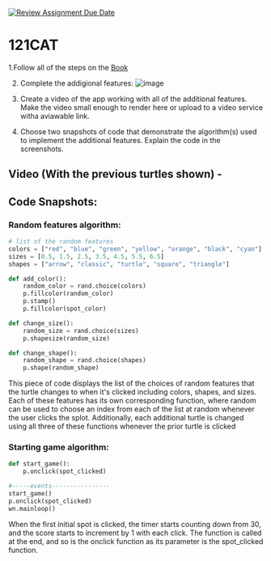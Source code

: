 [![Review Assignment Due Date](https://classroom.github.com/assets/deadline-readme-button-22041afd0340ce965d47ae6ef1cefeee28c7c493a6346c4f15d667ab976d596c.svg)](https://classroom.github.com/a/QKp42A0s)
# 121CAT

1.Follow all of the steps on the [Book](https://pltw.read.inkling.com/a/b/5310c007377c46e28d745961310f0c2e/p/93f2c351e3c34598b8b71bf2ebc40abe)

2. Complete the addigional features:
   ![image](https://github.com/user-attachments/assets/f99d7777-6fea-47e5-bf9a-fc452f835952)

3. Create a video of the app working with all of the additional features. Make the video small enough to render here or upload to a video service witha aviawable link.

4. Choose two snapshots of code that demonstrate the algorithm(s) used to implement the additional features. Explain the code in the screenshots.

## Video (With the previous turtles shown) - 


## Code Snapshots:

### Random features algorithm:
```python
# list of the random features
colors = ["red", "blue", "green", "yellow", "orange", "black", "cyan"]
sizes = [0.5, 1.5, 2.5, 3.5, 4.5, 5.5, 6.5]
shapes = ["arrow", "classic", "turtle", "square", "triangle"]

def add_color():
    random_color = rand.choice(colors)
    p.fillcolor(random_color)
    p.stamp()
    p.fillcolor(spot_color)

def change_size():
    random_size = rand.choice(sizes)
    p.shapesize(random_size)

def change_shape():
    random_shape = rand.choice(shapes)
    p.shape(random_shape)
```
This piece of code displays the list of the choices of random features that the turtle changes to when it's clicked including colors, shapes, and sizes. Each of these features has its own corresponding function, where random can be used to choose an index from each of the list at random whenever the user clicks the splot. Additionally, each additional turtle is changed using all three of these functions whenever the prior turtle is clicked

### Starting game algorithm:
```python
def start_game():
    p.onclick(spot_clicked)

#-----events----------------
start_game()
p.onclick(spot_clicked)
wn.mainloop()
```
When the first initial spot is clicked, the timer starts counting down from 30, and the score starts to increment by 1 with each click. The function is called at the end, and so is the onclick function as its parameter is the spot_clicked function.

